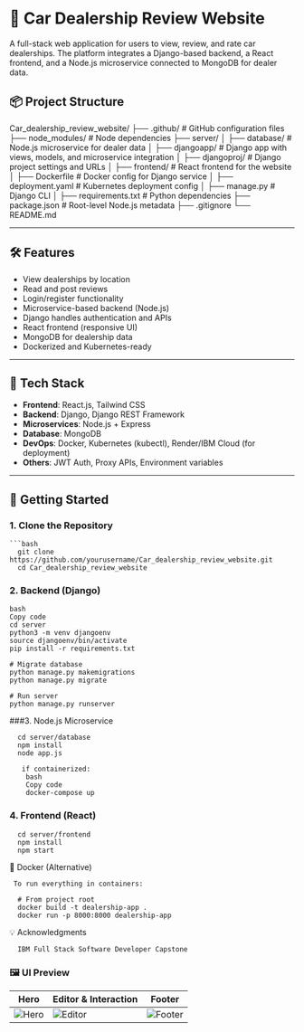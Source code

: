 # 🚗 Car Dealership Review Website

A full-stack web application for users to view, review, and rate car dealerships. The platform integrates a Django-based backend, a React frontend, and a Node.js microservice connected to MongoDB for dealer data.

## 📦 Project Structure

Car_dealership_review_website/
├── .github/ # GitHub configuration files
├── node_modules/ # Node dependencies
├── server/
│ ├── database/ # Node.js microservice for dealer data
│ ├── djangoapp/ # Django app with views, models, and microservice integration
│ ├── djangoproj/ # Django project settings and URLs
│ ├── frontend/ # React frontend for the website
│ ├── Dockerfile # Docker config for Django service
│ ├── deployment.yaml # Kubernetes deployment config
│ ├── manage.py # Django CLI
│ ├── requirements.txt # Python dependencies
├── package.json # Root-level Node.js metadata
├── .gitignore
└── README.md


---

## 🛠️ Features

- View dealerships by location
- Read and post reviews
- Login/register functionality
- Microservice-based backend (Node.js)
- Django handles authentication and APIs
- React frontend (responsive UI)
- MongoDB for dealership data
- Dockerized and Kubernetes-ready

---

## 🧰 Tech Stack

- **Frontend**: React.js, Tailwind CSS
- **Backend**: Django, Django REST Framework
- **Microservices**: Node.js + Express
- **Database**: MongoDB
- **DevOps**: Docker, Kubernetes (kubectl), Render/IBM Cloud (for deployment)
- **Others**: JWT Auth, Proxy APIs, Environment variables

---

## 🚀 Getting Started

### 1. Clone the Repository

    ```bash
      git clone https://github.com/yourusername/Car_dealership_review_website.git
      cd Car_dealership_review_website


### 2. Backend (Django)
    bash
    Copy code
    cd server
    python3 -m venv djangoenv
    source djangoenv/bin/activate
    pip install -r requirements.txt
    
    # Migrate database
    python manage.py makemigrations
    python manage.py migrate
    
    # Run server
    python manage.py runserver

###3. Node.js Microservice

      cd server/database
      npm install
      node app.js

       if containerized: 
        bash
        Copy code
        docker-compose up

### 4. Frontend (React)

      cd server/frontend
      npm install
      npm start


🐳 Docker (Alternative)

     To run everything in containers:
   
      # From project root
      docker build -t dealership-app .
      docker run -p 8000:8000 dealership-app


💡 Acknowledgments
      
      IBM Full Stack Software Developer Capstone

### 🖼 UI Preview

| Hero | Editor & Interaction | Footer |
|------|----------------------|--------|
| ![Hero](asset/hero.png.png) | ![Editor](asset/middle.png.png) | ![Footer](asset/footer.png.png) |

